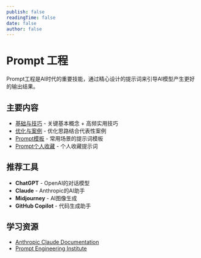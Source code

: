 ```yaml
---
publish: false
readingTime: false
date: false
author: false
---
```


# Prompt 工程

Prompt工程是AI时代的重要技能，通过精心设计的提示词来引导AI模型产生更好的输出结果。

## 主要内容

- [基础与技巧](./basics.md) - 关键基本概念 + 高频实用技巧
- [优化与案例](./optimization.md) - 优化思路结合代表性案例
- [Prompt模板](./templates.md) - 常用场景的提示词模板
- [Prompt个人收藏](./collect.md) - 个人收藏提示词

## 推荐工具

- **ChatGPT** - OpenAI的对话模型
- **Claude** - Anthropic的AI助手
- **Midjourney** - AI图像生成
- **GitHub Copilot** - 代码生成助手

## 学习资源

- [Anthropic Claude Documentation](https://docs.anthropic.com/)
- [Prompt Engineering Institute](https://www.promptinginstitute.com/)

